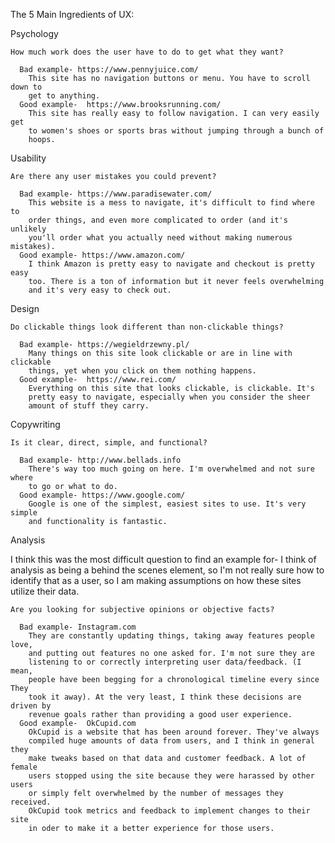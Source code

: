 The 5 Main Ingredients of UX:

Psychology

    How much work does the user have to do to get what they want?

      Bad example- https://www.pennyjuice.com/
        This site has no navigation buttons or menu. You have to scroll down to
        get to anything.
      Good example-  https://www.brooksrunning.com/
        This site has really easy to follow navigation. I can very easily get
        to women's shoes or sports bras without jumping through a bunch of
        hoops.


Usability


    Are there any user mistakes you could prevent?

      Bad example- https://www.paradisewater.com/
        This website is a mess to navigate, it's difficult to find where to
        order things, and even more complicated to order (and it's unlikely
        you'll order what you actually need without making numerous mistakes).
      Good example- https://www.amazon.com/
        I think Amazon is pretty easy to navigate and checkout is pretty easy
        too. There is a ton of information but it never feels overwhelming
        and it's very easy to check out.

Design


    Do clickable things look different than non-clickable things?

      Bad example- https://wegieldrzewny.pl/
        Many things on this site look clickable or are in line with clickable
        things, yet when you click on them nothing happens.
      Good example-  https://www.rei.com/
        Everything on this site that looks clickable, is clickable. It's
        pretty easy to navigate, especially when you consider the sheer
        amount of stuff they carry.

Copywriting


    Is it clear, direct, simple, and functional?

      Bad example- http://www.bellads.info
        There's way too much going on here. I'm overwhelmed and not sure where
        to go or what to do.
      Good example- https://www.google.com/
        Google is one of the simplest, easiest sites to use. It's very simple
        and functionality is fantastic.



Analysis

I think this was the most difficult question to find an example for-
I think of analysis as being a behind the scenes element, so I'm not
really sure how to identify that as a user, so I am making assumptions on
how these sites utilize their data.

    Are you looking for subjective opinions or objective facts?

      Bad example- Instagram.com
        They are constantly updating things, taking away features people love,
        and putting out features no one asked for. I'm not sure they are
        listening to or correctly interpreting user data/feedback. (I mean,
        people have been begging for a chronological timeline every since They
        took it away). At the very least, I think these decisions are driven by
        revenue goals rather than providing a good user experience.
      Good example-  OkCupid.com
        OkCupid is a website that has been around forever. They've always
        compiled huge amounts of data from users, and I think in general they
        make tweaks based on that data and customer feedback. A lot of female
        users stopped using the site because they were harassed by other users
        or simply felt overwhelmed by the number of messages they received.
        OkCupid took metrics and feedback to implement changes to their site
        in oder to make it a better experience for those users.
